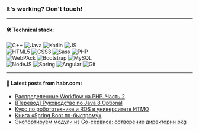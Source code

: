 ### It's working? Don't touch!

---

#### 🛠️ Technical stack:

![C++](https://img.shields.io/badge/C++-informational?logo=c%2B%2B&style=flat&logoColor=white&color=9C033A)
![Java](https://img.shields.io/badge/Java-informational?logo=java&style=flat&logoColor=white&color=007396)
![Kotlin](https://img.shields.io/badge/Kotlin-informational?logo=Kotlin&style=flat&logoColor=white&color=0095D5)
![JS](https://img.shields.io/badge/JS-informational?logo=javaScript&style=flat&logoColor=black&color=F7Df1E) <br>
![HTML5](https://img.shields.io/badge/HTML5-informational?logo=html5&style=flat&logoColor=white&color=E34F26)
![CSS3](https://img.shields.io/badge/CSS3-informational?logo=css3&style=flat&logoColor=white&color=157286)
![Sass](https://img.shields.io/badge/Saas-informational?logo=sass&style=flat&logoColor=white&color=hotpink)
![PHP](https://img.shields.io/badge/PHP-informational?logo=php&style=flat&logoColor=white&color=777BB4) <br>
![WebPAck](https://img.shields.io/badge/WebPack-informational?logo=webPack&style=flat&logoColor=white&color=FF6F00)
![Bootstrap](https://img.shields.io/badge/Bootstrap-informational?logo=Bootstrap&style=flat&logoColor=white&color=7952B3)
![MySQL](https://img.shields.io/badge/MySQL-informational?logo=MySQL&style=flat&logoColor=white&color=00f) <br>
![NodeJS](https://img.shields.io/badge/NodeJS-informational?logo=node.js&style=flat&logoColor=white&color=43853D)
![Spring](https://img.shields.io/badge/Spring-informational?logo=Spring&style=flat&logoColor=white&color=0A9EDC)
![Angular](https://img.shields.io/badge/Vue-informational?logo=vue.js&style=flat&logoColor=white&color=red)
![Git](https://img.shields.io/badge/Git-informational?logo=git&style=flat&logoColor=white&color=darkorange)

___

#### 💬 Latest posts from habr.com:

<!-- BLOG-POST-LIST:START -->
- [Распределенные Workflow на PHP. Часть 2](https://habr.com/ru/post/666158/?utm_source=habrahabr&utm_medium=rss&utm_campaign=666158)
- [[Перевод] Руководство по Java 8 Optional](https://habr.com/ru/post/668794/?utm_source=habrahabr&utm_medium=rss&utm_campaign=668794)
- [Курс по робототехнике и ROS в университете ИТМО](https://habr.com/ru/post/668496/?utm_source=habrahabr&utm_medium=rss&utm_campaign=668496)
- [Книга «Spring Boot по-быстрому»](https://habr.com/ru/post/668616/?utm_source=habrahabr&utm_medium=rss&utm_campaign=668616)
- [Экспортируем модули из Go-сервиса: сотворение директории pkg](https://habr.com/ru/post/668254/?utm_source=habrahabr&utm_medium=rss&utm_campaign=668254)
<!-- BLOG-POST-LIST:END -->
